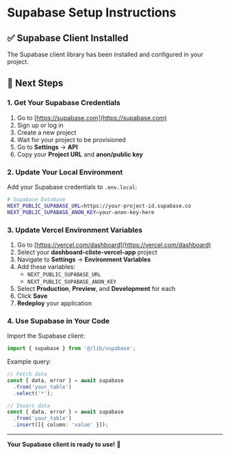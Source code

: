 # Supabase Setup Instructions

## ✅ Supabase Client Installed

The Supabase client library has been installed and configured in your project.

## 📝 Next Steps

### 1. Get Your Supabase Credentials

1. Go to [https://supabase.com](https://supabase.com)
2. Sign up or log in
3. Create a new project
4. Wait for your project to be provisioned
5. Go to **Settings** → **API**
6. Copy your **Project URL** and **anon/public key**

### 2. Update Your Local Environment

Add your Supabase credentials to `.env.local`:

```bash
# Supabase Database
NEXT_PUBLIC_SUPABASE_URL=https://your-project-id.supabase.co
NEXT_PUBLIC_SUPABASE_ANON_KEY=your-anon-key-here
```

### 3. Update Vercel Environment Variables

1. Go to [https://vercel.com/dashboard](https://vercel.com/dashboard)
2. Select your **dashboard-cliste-vercel-app** project
3. Navigate to **Settings** → **Environment Variables**
4. Add these variables:
   - `NEXT_PUBLIC_SUPABASE_URL`
   - `NEXT_PUBLIC_SUPABASE_ANON_KEY`
5. Select **Production**, **Preview**, and **Development** for each
6. Click **Save**
7. **Redeploy** your application

### 4. Use Supabase in Your Code

Import the Supabase client:

```typescript
import { supabase } from '@/lib/supabase';
```

Example query:

```typescript
// Fetch data
const { data, error } = await supabase
  .from('your_table')
  .select('*');

// Insert data
const { data, error } = await supabase
  .from('your_table')
  .insert([{ column: 'value' }]);
```

---

**Your Supabase client is ready to use!** 🎉



